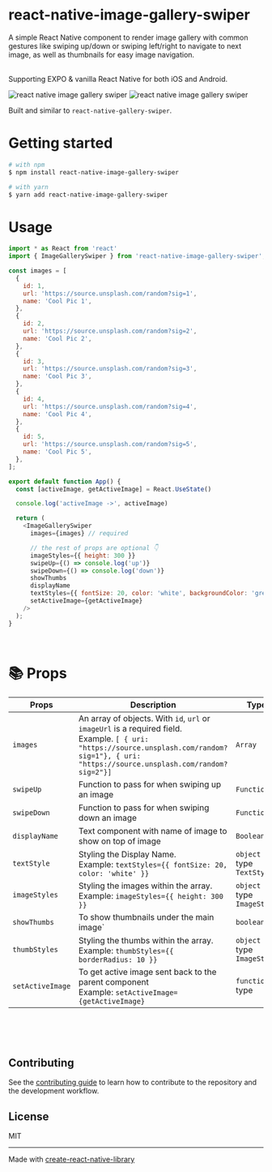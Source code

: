 # react-native-image-gallery-swiper

A simple React Native component to render image gallery with common gestures like swiping up/down or swiping left/right to navigate to next image, as well as thumbnails for easy image navigation. 

<br/>
Supporting EXPO & vanilla React Native for both iOS and Android.

![react native image gallery swiper](./react-native-image-gallery-swiper-demo.gif)
![react native image gallery swiper](./react-native-image-gallery-swiper-demo2.gif)

Built and similar to `react-native-gallery-swiper`.

# Getting started

```bash
# with npm
$ npm install react-native-image-gallery-swiper

# with yarn
$ yarn add react-native-image-gallery-swiper
```

# Usage

```js
import * as React from 'react'
import { ImageGallerySwiper } from 'react-native-image-gallery-swiper';

const images = [
  {
    id: 1,
    url: 'https://source.unsplash.com/random?sig=1',
    name: 'Cool Pic 1',
  },
  {
    id: 2,
    url: 'https://source.unsplash.com/random?sig=2',
    name: 'Cool Pic 2',
  },
  {
    id: 3,
    url: 'https://source.unsplash.com/random?sig=3',
    name: 'Cool Pic 3',
  },
  {
    id: 4,
    url: 'https://source.unsplash.com/random?sig=4',
    name: 'Cool Pic 4',
  },
  {
    id: 5,
    url: 'https://source.unsplash.com/random?sig=5',
    name: 'Cool Pic 5',
  },
];

export default function App() {
  const [activeImage, getActiveImage] = React.UseState() 

  console.log('activeImage ->', activeImage)

  return (
    <ImageGallerySwiper
      images={images} // required

      // the rest of props are optional 👇
      imageStyles={{ height: 300 }}
      swipeUp={() => console.log('up')}
      swipeDown={() => console.log('down')}
      showThumbs
      displayName
      textStyles={{ fontSize: 20, color: 'white', backgroundColor: 'green' }}
      setActiveImage={getActiveImage}
    />
  );
}
```

<br/>

# :books: Props

| Props                     | Description                                                                                                                                                                                         | Type                       | Default  |
| ------------------------- | --------------------------------------------------------------------------------------------------------------------------------------------------------------------------------------------------- | -------------------------- | -------- |
| `images`                  | An array of objects. With `id`, `url` or `imageUrl` is a required field. <br/> Example. `[ { uri: "https://source.unsplash.com/random?sig=1"}, { uri: "https://source.unsplash.com/random?sig=2"}]` | `Array`                    | Required |
| `swipeUp`                 | Function to pass for when swiping up an image                                                                                                                                                       | `Function`                 | Optional |
| `swipeDown`               | Function to pass for when swiping down an image                                                                                                                                                     | `Function`                 | Optional |
| `displayName`             | Text component with name of image to show on top of image                                                                                                                                           | `Boolean`                  | Optional |
| `textStyle`               | Styling the Display Name. <br/> Example: `textStyles={{ fontSize: 20, color: 'white' }}`                                                                                  | `object` type `TextStyle`  | Optional |
| `imageStyles`             | Styling the images within the array. <br/> Example: `imageStyles={{ height: 300 }}`                                                                                                                 | `object` type `ImageStyle` | Optional |
| `showThumbs`              | To show thumbnails under the main image`                                                                                                                                                            | `boolean`                  | Optional |                                                                                                                                                                                     |
| `thumbStyles`             | Styling the thumbs within the array. <br/> Example: `thumbStyles={{ borderRadius: 10 }}`                                                                                                             | `object` type `ImageStyle` | Optional |
`setActiveImage`             | To get active image sent back to the parent component <br/> Example: `setActiveImage={getActiveImage}`                                                                                                             | `function` type | Optional |

<br/>
<br/>
<br/>

## Contributing

See the [contributing guide](CONTRIBUTING.md) to learn how to contribute to the repository and the development workflow.

## License

MIT

---

Made with [create-react-native-library](https://github.com/callstack/react-native-builder-bob)
